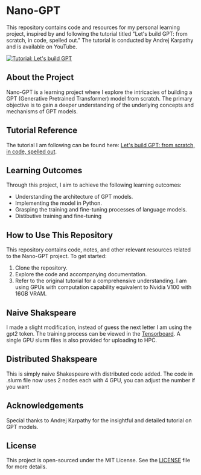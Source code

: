 # Nano-GPT

This repository contains code and resources for my personal learning project, inspired by and following the tutorial titled "Let's build GPT: from scratch, in code, spelled out." The tutorial is conducted by Andrej Karpathy and is available on YouTube.

[![Tutorial: Let's build GPT](https://img.youtube.com/vi/kCc8FmEb1nY/0.jpg)](https://www.youtube.com/watch?v=kCc8FmEb1nY&ab_channel=AndrejKarpathy)

## About the Project

Nano-GPT is a learning project where I explore the intricacies of building a GPT (Generative Pretrained Transformer) model from scratch. The primary objective is to gain a deeper understanding of the underlying concepts and mechanisms of GPT models.

## Tutorial Reference

The tutorial I am following can be found here: [Let's build GPT: from scratch, in code, spelled out](https://www.youtube.com/watch?v=kCc8FmEb1nY&ab_channel=AndrejKarpathy).

## Learning Outcomes

Through this project, I aim to achieve the following learning outcomes:

- Understanding the architecture of GPT models.
- Implementing the model in Python.
- Grasping the training and fine-tuning processes of language models.
- Distibutive training and fine-tuning

## How to Use This Repository

This repository contains code, notes, and other relevant resources related to the Nano-GPT project. To get started:

1. Clone the repository.
2. Explore the code and accompanying documentation.
3. Refer to the original tutorial for a comprehensive understanding.
I am using GPUs with computation capability equivalent to Nvidia V100 with 16GB VRAM.

## Naive Shakspeare

I made a slight modification, instead of guess the next letter I am using the gpt2 token. The training process can be viewed in the [Tensorboard](Naive_Shakespeare/tensorboard). A single GPU slurm files is also provided for uploading to HPC.

## Distributed Shakspeare

This is simply naive Shakespeare with distributed code added. The code in .slurm file now uses 2 nodes each with 4 GPU, you can adjust the number if you want

## Acknowledgements

Special thanks to Andrej Karpathy for the insightful and detailed tutorial on GPT models.

## License

This project is open-sourced under the MIT License. See the [LICENSE](LICENSE) file for more details.
